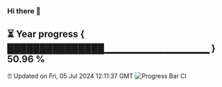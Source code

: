 ### Hi there 👋
⏳ Year progress { ███████████████▁▁▁▁▁▁▁▁▁▁▁▁▁▁▁ } 50.96 %
---
⏰ Updated on Fri, 05 Jul 2024 12:11:37 GMT
![Progress Bar CI](https://github.com/Moyi321/Moyi321/workflows/Progress%20Bar%20CI/badge.svg)
